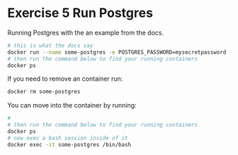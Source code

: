# Exercise 5 Run Postgres

Running Postgres with the an example from the docs.

```bash
# this is what the docs say
docker run --name some-postgres -e POSTGRES_PASSWORD=mysecretpassword -d postgres
# then run the command below to find your running containers
docker ps
```


If you need to remove an container run:

```bash
docker rm some-postgres
```

You can move into the container by running:

```bash
# 
# then run the command below to find your running containers
docker ps
# now exec a bash session inside of it
docker exec -it some-postgres /bin/bash
```
